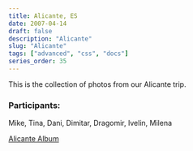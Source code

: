 ```yaml
---
title: Alicante, ES
date: 2007-04-14
draft: false
description: "Alicante"
slug: "Alicante"
tags: ["advanced", "css", "docs"]
series_order: 35
---
```


This is the collection of photos from our Alicante trip.

### Participants:
Mike, Tina, Dani, Dimitar, Dragomir, Ivelin, Milena

[Alicante Album](https://photos.app.goo.gl/VMtAEiqbXrYgWQP56)
